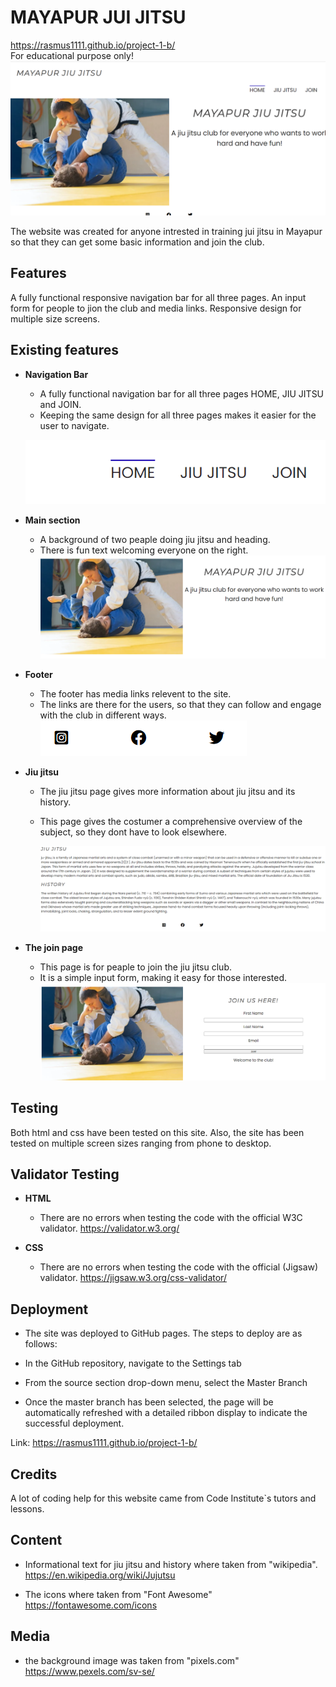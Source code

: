  # MAYAPUR JUI JITSU
 https://rasmus1111.github.io/project-1-b/  
 For educational purpose only!
 ![](assets/images/Screenshot(1).png)

 The website was created for anyone intrested in training jui jitsu in Mayapur so that they can get some basic information and join the club.

 ## Features

  A fully functional responsive navigation bar for all three pages.
  An input form for people to jion the club and media links.
  Responsive design for multiple size screens.

## Existing features

- __Navigation Bar__
  
  - A fully functional navigation bar for all three pages HOME, JIU JITSU and JOIN. 
  - Keeping  the same design for all three pages makes it easier for the user to navigate.
  
  ![](assets/images/navbar.png)


 - __Main section__
      - A background of two peaple doing jiu jitsu and heading.
      - There is fun text welcoming everyone on the right.
      ![](assets/images/main-section.png)

 - __Footer__
   - The footer has media links relevent to the site.
   - The links are there for the users, so that they can follow and engage with the club in different ways.
   ![](assets/images/media.png)

- __Jiu jitsu__
   - The jiu jitsu page gives more information about jiu jitsu and its 
     history.
   - This page gives the costumer a comprehensive overview of the subject, 
     so they dont have to look elsewhere.

     ![](assets/images/history.png)

- __The join page__
   - This page is for peaple to join the jiu jitsu club.
   - It is a simple input form, making it easy for those interested.
   ![](assets/images/input-form.png)

 ## Testing  
  
   Both html and css have been tested on this site. Also, the site has been tested on multiple screen sizes ranging from phone to desktop.

## Validator Testing 

- __HTML__

    - There are no errors when testing the code with the official W3C validator. https://validator.w3.org/
 
- __CSS__

   - There are no errors when testing the code with the official (Jigsaw) validator. https://jigsaw.w3.org/css-validator/

## Deployment 
   
 - The site was deployed to GitHub pages. The steps to deploy are as follows:
 - In the GitHub repository, navigate to the Settings tab

 - From the source section drop-down menu, select the Master Branch

- Once the master branch has been selected, the page will be automatically 
  refreshed with a detailed ribbon display to indicate the successful deployment.
   
Link: https://rasmus1111.github.io/project-1-b/

## Credits 
   A lot of coding help for this website came from Code Institute`s tutors and lessons.
  
## Content 
- Informational text for jiu jitsu and history where taken from "wikipedia".
  https://en.wikipedia.org/wiki/Jujutsu

- The icons where taken from "Font Awesome" https://fontawesome.com/icons

## Media 

- the background image was taken from "pixels.com" https://www.pexels.com/sv-se/





  


  






  
    

  


 

  


 


 
 